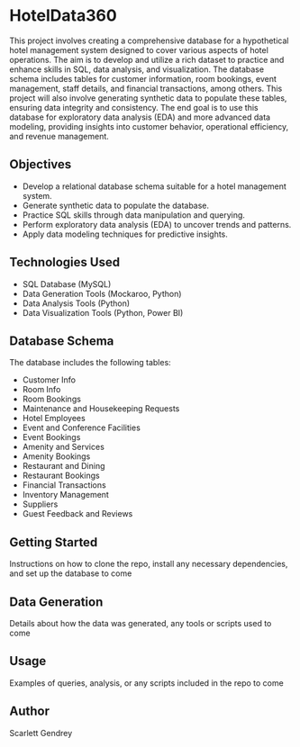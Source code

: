 # HotelData360

This project involves creating a comprehensive database for a hypothetical hotel management system designed to cover various aspects of hotel operations. 
The aim is to develop and utilize a rich dataset to practice and enhance skills in SQL, data analysis, and visualization. 
The database schema includes tables for customer information, room bookings, event management, staff details, and financial transactions, among others. This project will also involve generating synthetic data to populate these tables, ensuring data integrity and consistency. 
The end goal is to use this database for exploratory data analysis (EDA) and more advanced data modeling, providing insights into customer behavior, operational efficiency, and revenue management.

## Objectives
- Develop a relational database schema suitable for a hotel management system.
- Generate synthetic data to populate the database.
- Practice SQL skills through data manipulation and querying.
- Perform exploratory data analysis (EDA) to uncover trends and patterns.
- Apply data modeling techniques for predictive insights.

## Technologies Used
- SQL Database (MySQL)
- Data Generation Tools (Mockaroo, Python)
- Data Analysis Tools (Python)
- Data Visualization Tools (Python, Power BI)

## Database Schema
The database includes the following tables:
- Customer Info
- Room Info
- Room Bookings
- Maintenance and Housekeeping Requests
- Hotel Employees
- Event and Conference Facilities
- Event Bookings
- Amenity and Services
- Amenity Bookings
- Restaurant and Dining
- Restaurant Bookings
- Financial Transactions
- Inventory Management
- Suppliers
- Guest Feedback and Reviews


## Getting Started
Instructions on how to clone the repo, install any necessary dependencies, and set up the database to come

## Data Generation
Details about how the data was generated, any tools or scripts used to come

## Usage
Examples of queries, analysis, or any scripts included in the repo to come

## Author
Scarlett Gendrey
